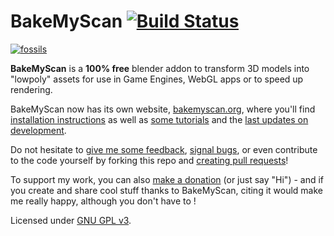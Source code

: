 # BakeMyScan [![Build Status](https://travis-ci.org/norgeotloic/BakeMyScan.svg?branch=master)](https://travis-ci.org/norgeotloic/BakeMyScan)

[![fossils](https://user-images.githubusercontent.com/37718992/46110731-e6948f00-c1e4-11e8-9e2a-ffcacb201f69.jpg)](https://skfb.ly/6yUtB)

**BakeMyScan** is a **100% free** blender addon to transform 3D models into "lowpoly" assets for use in Game Engines, WebGL apps or to speed up rendering.

BakeMyScan now has its own website, [bakemyscan.org](http://bakemyscan.org), where you'll find  [installation instructions](http://bakemyscan.org/install) as well as [some tutorials](http://bakemyscan.org/tutorials) and the [last updates on development](http://bakemyscan.org//news).

Do not hesitate to [give me some feedback](http://bakemyscan.org/contact), [signal bugs](https://github.com/norgeotloic/BakeMyScan/issues), or even contribute to the code yourself by forking this repo and [creating pull requests](https://github.com/norgeotloic/BakeMyScan/pulls)!

To support my work, you can also [make a donation](http://bakemyscan.org//donate) (or just say "Hi") - and if you create and share cool stuff thanks to BakeMyScan, citing it would make me really happy, although you don't have to !

Licensed under [GNU GPL v3](LICENSE).
